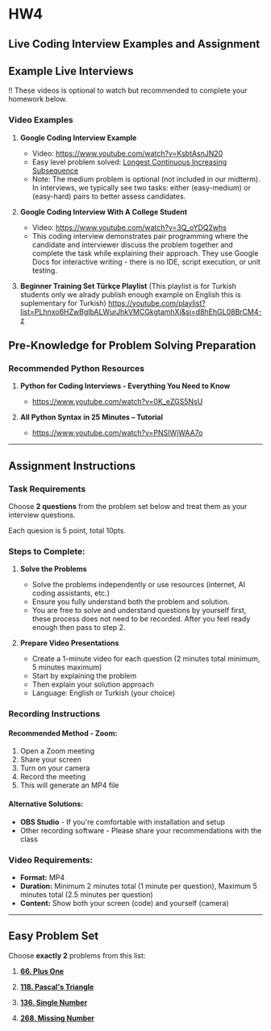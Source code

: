 # HW4

## Live Coding Interview Examples and Assignment

## Example Live Interviews

!! These videos is optional to watch but recommended to complete your homework below.

### Video Examples
1. **Google Coding Interview Example**
   - Video: https://www.youtube.com/watch?v=KsbtAsnJN20
   - Easy level problem solved: [Longest Continuous Increasing Subsequence](https://leetcode.com/problems/longest-continuous-increasing-subsequence/)
   - Note: The medium problem is optional (not included in our midterm). In interviews, we typically see two tasks: either (easy-medium) or (easy-hard) pairs to better assess candidates.

2. **Google Coding Interview With A College Student**
   - Video: https://www.youtube.com/watch?v=3Q_oYDQ2whs
   - This coding interview demonstrates pair programming where the candidate and interviewer discuss the problem together and complete the task while explaining their approach. They use Google Docs for interactive writing - there is no IDE, script execution, or unit testing.

3. **Beginner Training Set Türkçe Playlist**
(This playlist is for Turkish students only we alrady publish enough example on English this is suplementary for Turkish)
https://youtube.com/playlist?list=PLhnxo6HZwBglbALWurJhkVMCGkgtamhXj&si=d8hEhGL08BrCM4-z


## Pre-Knowledge for Problem Solving Preparation

### Recommended Python Resources
1. **Python for Coding Interviews - Everything You Need to Know**
   - https://www.youtube.com/watch?v=0K_eZGS5NsU

2. **All Python Syntax in 25 Minutes – Tutorial**
   - https://www.youtube.com/watch?v=PNSIWjWAA7o

---

## Assignment Instructions

### Task Requirements
Choose **2 questions** from the problem set below and treat them as your interview questions.

Each quesion is 5 point, total 10pts.

### Steps to Complete:
1. **Solve the Problems**
   - Solve the problems independently or use resources (internet, AI coding assistants, etc.)
   - Ensure you fully understand both the problem and solution.
   - You are free to solve and understand questions by yourself first, these process does not need to be recorded. After you feel ready enough then pass to step 2.

2. **Prepare Video Presentations**
   - Create a 1-minute video for each question (2 minutes total minimum, 5 minutes maximum)
   - Start by explaining the problem
   - Then explain your solution approach
   - Language: English or Turkish (your choice)

### Recording Instructions

#### Recommended Method - Zoom:
1. Open a Zoom meeting
2. Share your screen
3. Turn on your camera
4. Record the meeting
5. This will generate an MP4 file

#### Alternative Solutions:
- **OBS Studio** - If you're comfortable with installation and setup
- Other recording software - Please share your recommendations with the class

### Video Requirements:
- **Format:** MP4
- **Duration:** Minimum 2 minutes total (1 minute per question), Maximum 5 minutes total (2.5 minutes per question)
- **Content:** Show both your screen (code) and yourself (camera)

---

## Easy Problem Set
Choose **exactly 2** problems from this list:

1. **[66. Plus One](https://leetcode.com/problems/plus-one)**

2. **[118. Pascal's Triangle](https://leetcode.com/problems/pascals-triangle/)**

3. **[136. Single Number](https://leetcode.com/problems/single-number/)**

4. **[268. Missing Number](https://leetcode.com/problems/missing-number/)**
